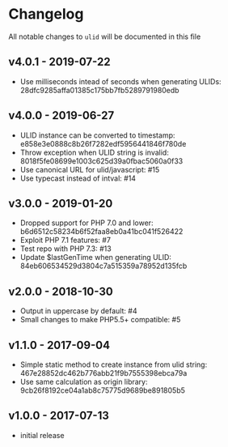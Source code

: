 # Changelog

All notable changes to `ulid` will be documented in this file

## v4.0.1 - 2019-07-22

- Use milliseconds intead of seconds when generating ULIDs: 28dfc9285affa01385c175bb7fb5289791980edb

## v4.0.0 - 2019-06-27

- ULID instance can be converted to timestamp: e858e3e0888c8b26f7282edf5956441846f780de
- Throw exception when ULID string is invalid: 8018f5fe08699e1003c625d39a0fbac5060a0f33
- Use canonical URL for ulid/javascript: #15
- Use typecast instead of intval: #14

## v3.0.0 - 2019-01-20

- Dropped support for PHP 7.0 and lower: b6d6512c58234b6f52faa8eb0a41bc041f526422
- Exploit PHP 7.1 features: #7 
- Test repo with PHP 7.3: #13 
- Update $lastGenTime when generating ULID: 84eb606534529d3804c7a515359a78952d135fcb

## v2.0.0 - 2018-10-30

- Output in uppercase by default: #4
- Small changes to make PHP5.5+ compatible: #5

## v1.1.0 - 2017-09-04

- Simple static method to create instance from ulid string: 467e28852dc462b776abb21f9b7555398ebca79a
- Use same calculation as origin library: 9cb26f8192ce04a1ab8c75775d9689be891805b5

## v1.0.0 - 2017-07-13

- initial release
